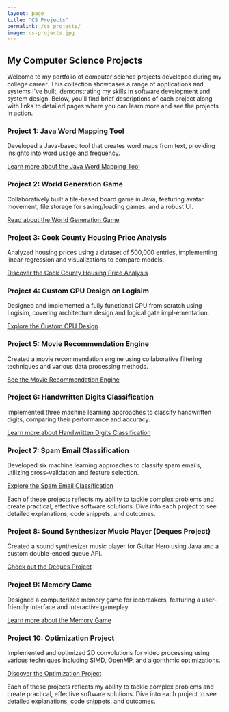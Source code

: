 ```yaml
---
layout: page
title: "CS Projects"
permalink: /cs_projects/
image: cs-projects.jpg
---
```


## My Computer Science Projects

Welcome to my portfolio of computer science projects developed during my college career. This collection showcases a range of applications and systems I've built, demonstrating my skills in software development and system design. Below, you'll find brief descriptions of each project along with links to detailed pages where you can learn more and see the projects in action.

### Project 1: Java Word Mapping Tool
Developed a Java-based tool that creates word maps from text, providing insights into word usage and frequency.

[Learn more about the Java Word Mapping Tool](/ngram-map/)

### Project 2: World Generation Game
Collaboratively built a tile-based board game in Java, featuring avatar movement, file storage for saving/loading games, and a robust UI.

[Read about the World Generation Game](/world-game/)

### Project 3: Cook County Housing Price Analysis
Analyzed housing prices using a dataset of 500,000 entries, implementing linear regression and visualizations to compare models.

[Discover the Cook County Housing Price Analysis](/county-housing/)

### Project 4: Custom CPU Design on Logisim
Designed and implemented a fully functional CPU from scratch using Logisim, covering architecture design and logical gate impl-ementation.

[Explore the Custom CPU Design](/custom-cpu/)

### Project 5: Movie Recommendation Engine
Created a movie recommendation engine using collaborative filtering techniques and various data processing methods.

[See the Movie Recommendation Engine](/movie-rec-engine/)

### Project 6: Handwritten Digits Classification
Implemented three machine learning approaches to classify handwritten digits, comparing their performance and accuracy.

[Learn more about Handwritten Digits Classification](/digits-clf/)

### Project 7: Spam Email Classification
Developed six machine learning approaches to classify spam emails, utilizing cross-validation and feature selection.

[Explore the Spam Email Classification](/spam-email-clf/)

Each of these projects reflects my ability to tackle complex problems and create practical, effective software solutions. Dive into each project to see detailed explanations, code snippets, and outcomes.

### Project 8: Sound Synthesizer Music Player (Deques Project)
Created a sound synthesizer music player for Guitar Hero using Java and a custom double-ended queue API.

[Check out the Deques Project](/deques/)

### Project 9: Memory Game
Designed a computerized memory game for icebreakers, featuring a user-friendly interface and interactive gameplay.

[Learn more about the Memory Game](/memory-game/)

### Project 10: Optimization Project
Implemented and optimized 2D convolutions for video processing using various techniques including SIMD, OpenMP, and algorithmic optimizations.

[Discover the Optimization Project](/optimization/)

Each of these projects reflects my ability to tackle complex problems and create practical, effective software solutions. Dive into each project to see detailed explanations, code snippets, and outcomes.
